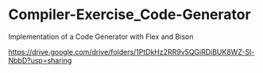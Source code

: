 # Compiler-Exercise_Code-Generator
Implementation of a Code Generator with Flex and Bison

https://drive.google.com/drive/folders/1PtDkHz2RR9v5QGiRDiBUK8WZ-Sl-NbbD?usp=sharing
